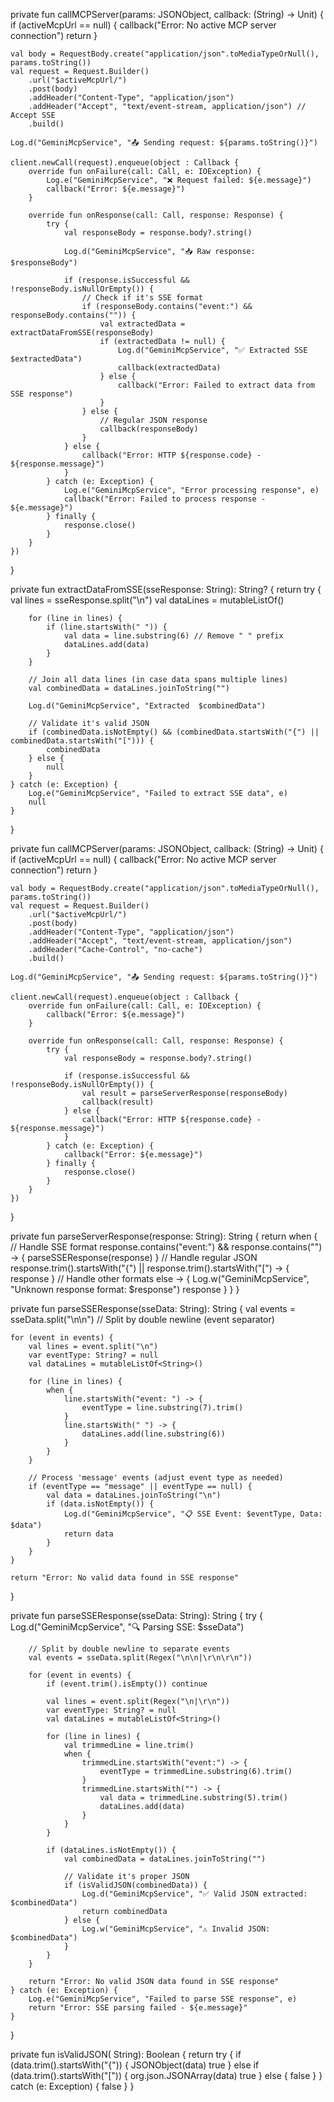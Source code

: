 private fun callMCPServer(params: JSONObject, callback: (String) -> Unit) {
    if (activeMcpUrl == null) {
        callback("Error: No active MCP server connection")
        return
    }
    
    val body = RequestBody.create("application/json".toMediaTypeOrNull(), params.toString())
    val request = Request.Builder()
        .url("$activeMcpUrl/")
        .post(body)
        .addHeader("Content-Type", "application/json")
        .addHeader("Accept", "text/event-stream, application/json") // Accept SSE
        .build()
    
    Log.d("GeminiMcpService", "📤 Sending request: ${params.toString()}")
    
    client.newCall(request).enqueue(object : Callback {
        override fun onFailure(call: Call, e: IOException) {
            Log.e("GeminiMcpService", "❌ Request failed: ${e.message}")
            callback("Error: ${e.message}")
        }
        
        override fun onResponse(call: Call, response: Response) {
            try {
                val responseBody = response.body?.string()
                
                Log.d("GeminiMcpService", "📥 Raw response: $responseBody")
                
                if (response.isSuccessful && !responseBody.isNullOrEmpty()) {
                    // Check if it's SSE format
                    if (responseBody.contains("event:") && responseBody.contains("")) {
                        val extractedData = extractDataFromSSE(responseBody)
                        if (extractedData != null) {
                            Log.d("GeminiMcpService", "✅ Extracted SSE  $extractedData")
                            callback(extractedData)
                        } else {
                            callback("Error: Failed to extract data from SSE response")
                        }
                    } else {
                        // Regular JSON response
                        callback(responseBody)
                    }
                } else {
                    callback("Error: HTTP ${response.code} - ${response.message}")
                }
            } catch (e: Exception) {
                Log.e("GeminiMcpService", "Error processing response", e)
                callback("Error: Failed to process response - ${e.message}")
            } finally {
                response.close()
            }
        }
    })
}

private fun extractDataFromSSE(sseResponse: String): String? {
    return try {
        val lines = sseResponse.split("\n")
        val dataLines = mutableListOf<String>()
        
        for (line in lines) {
            if (line.startsWith(" ")) {
                val data = line.substring(6) // Remove " " prefix
                dataLines.add(data)
            }
        }
        
        // Join all data lines (in case data spans multiple lines)
        val combinedData = dataLines.joinToString("")
        
        Log.d("GeminiMcpService", "Extracted  $combinedData")
        
        // Validate it's valid JSON
        if (combinedData.isNotEmpty() && (combinedData.startsWith("{") || combinedData.startsWith("["))) {
            combinedData
        } else {
            null
        }
    } catch (e: Exception) {
        Log.e("GeminiMcpService", "Failed to extract SSE data", e)
        null
    }
}




private fun callMCPServer(params: JSONObject, callback: (String) -> Unit) {
    if (activeMcpUrl == null) {
        callback("Error: No active MCP server connection")
        return
    }
    
    val body = RequestBody.create("application/json".toMediaTypeOrNull(), params.toString())
    val request = Request.Builder()
        .url("$activeMcpUrl/")
        .post(body)
        .addHeader("Content-Type", "application/json")
        .addHeader("Accept", "text/event-stream, application/json")
        .addHeader("Cache-Control", "no-cache")
        .build()
    
    Log.d("GeminiMcpService", "📤 Sending request: ${params.toString()}")
    
    client.newCall(request).enqueue(object : Callback {
        override fun onFailure(call: Call, e: IOException) {
            callback("Error: ${e.message}")
        }
        
        override fun onResponse(call: Call, response: Response) {
            try {
                val responseBody = response.body?.string()
                
                if (response.isSuccessful && !responseBody.isNullOrEmpty()) {
                    val result = parseServerResponse(responseBody)
                    callback(result)
                } else {
                    callback("Error: HTTP ${response.code} - ${response.message}")
                }
            } catch (e: Exception) {
                callback("Error: ${e.message}")
            } finally {
                response.close()
            }
        }
    })
}

private fun parseServerResponse(response: String): String {
    return when {
        // Handle SSE format
        response.contains("event:") && response.contains("") -> {
            parseSSEResponse(response)
        }
        // Handle regular JSON
        response.trim().startsWith("{") || response.trim().startsWith("[") -> {
            response
        }
        // Handle other formats
        else -> {
            Log.w("GeminiMcpService", "Unknown response format: $response")
            response
        }
    }
}

private fun parseSSEResponse(sseData: String): String {
    val events = sseData.split("\n\n") // Split by double newline (event separator)
    
    for (event in events) {
        val lines = event.split("\n")
        var eventType: String? = null
        val dataLines = mutableListOf<String>()
        
        for (line in lines) {
            when {
                line.startsWith("event: ") -> {
                    eventType = line.substring(7).trim()
                }
                line.startsWith(" ") -> {
                    dataLines.add(line.substring(6))
                }
            }
        }
        
        // Process 'message' events (adjust event type as needed)
        if (eventType == "message" || eventType == null) {
            val data = dataLines.joinToString("\n")
            if (data.isNotEmpty()) {
                Log.d("GeminiMcpService", "📋 SSE Event: $eventType, Data: $data")
                return data
            }
        }
    }
    
    return "Error: No valid data found in SSE response"
}




private fun parseSSEResponse(sseData: String): String {
    try {
        Log.d("GeminiMcpService", "🔍 Parsing SSE: $sseData")
        
        // Split by double newline to separate events
        val events = sseData.split(Regex("\n\n|\r\n\r\n"))
        
        for (event in events) {
            if (event.trim().isEmpty()) continue
            
            val lines = event.split(Regex("\n|\r\n"))
            var eventType: String? = null
            val dataLines = mutableListOf<String>()
            
            for (line in lines) {
                val trimmedLine = line.trim()
                when {
                    trimmedLine.startsWith("event:") -> {
                        eventType = trimmedLine.substring(6).trim()
                    }
                    trimmedLine.startsWith("") -> {
                        val data = trimmedLine.substring(5).trim()
                        dataLines.add(data)
                    }
                }
            }
            
            if (dataLines.isNotEmpty()) {
                val combinedData = dataLines.joinToString("")
                
                // Validate it's proper JSON
                if (isValidJSON(combinedData)) {
                    Log.d("GeminiMcpService", "✅ Valid JSON extracted: $combinedData")
                    return combinedData
                } else {
                    Log.w("GeminiMcpService", "⚠️ Invalid JSON: $combinedData")
                }
            }
        }
        
        return "Error: No valid JSON data found in SSE response"
    } catch (e: Exception) {
        Log.e("GeminiMcpService", "Failed to parse SSE response", e)
        return "Error: SSE parsing failed - ${e.message}"
    }
}

private fun isValidJSON( String): Boolean {
    return try {
        if (data.trim().startsWith("{")) {
            JSONObject(data)
            true
        } else if (data.trim().startsWith("[")) {
            org.json.JSONArray(data)
            true
        } else {
            false
        }
    } catch (e: Exception) {
        false
    }
}


